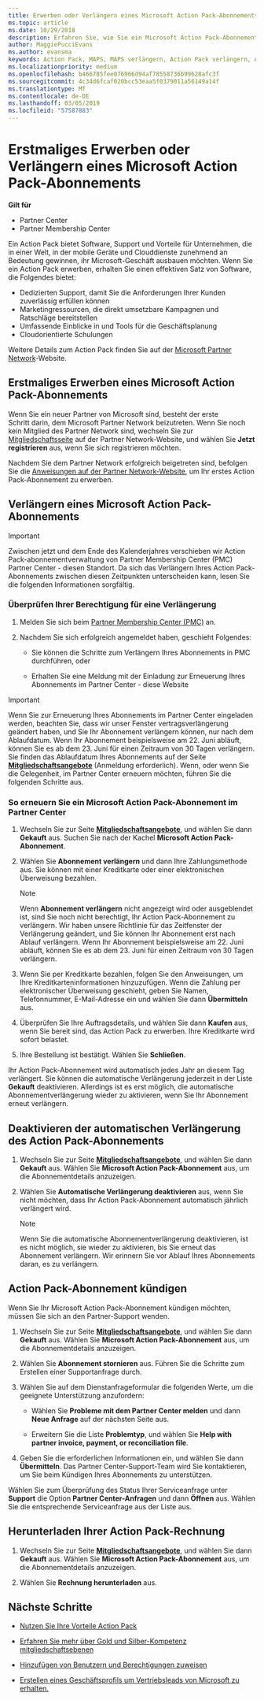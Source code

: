 ```yaml
---
title: Erwerben oder Verlängern eines Microsoft Action Pack-Abonnements | Partner Center
ms.topic: article
ms.date: 10/29/2018
description: Erfahren Sie, wie Sie ein Microsoft Action Pack-Abonnement erhalten, ganz egal, ob Sie es erstmalig erwerben oder verlängern.
author: MaggiePucciEvans
ms.author: evansma
keywords: Action Pack, MAPS, MAPS verlängern, Action Pack verlängern, Action pack erwerben
ms.localizationpriority: medium
ms.openlocfilehash: b466785fee076966d94af78558736b99628afc3f
ms.sourcegitcommit: 4c34d6fcaf020bcc53eaa5f0379011a56149a14f
ms.translationtype: MT
ms.contentlocale: de-DE
ms.lasthandoff: 03/05/2019
ms.locfileid: "57587883"
---
```

# <a name="buy-for-the-first-time-or-renew-a-microsoft-action-pack-subscription"></a>Erstmaliges Erwerben oder Verlängern eines Microsoft Action Pack-Abonnements

**Gilt für**

-  Partner Center
-  Partner Membership Center

Ein Action Pack bietet Software, Support und Vorteile für Unternehmen, die in einer Welt, in der mobile Geräte und Clouddienste zunehmend an Bedeutung gewinnen, ihr Microsoft-Geschäft ausbauen möchten. Wenn Sie ein Action Pack erwerben, erhalten Sie einen effektiven Satz von Software, die Folgendes bietet: 

- Dedizierten Support, damit Sie die Anforderungen Ihrer Kunden zuverlässig erfüllen können 
- Marketingressourcen, die direkt umsetzbare Kampagnen und Ratschläge bereitstellen 
- Umfassende Einblicke in und Tools für die Geschäftsplanung 
- Cloudorientierte Schulungen 

Weitere Details zum Action Pack finden Sie auf der [Microsoft Partner Network](https://partner.microsoft.com/membership/internal-use-software#simple-tab-content-3)-Website.

## <a name="buy-microsoft-action-pack-for-the-first-time"></a>Erstmaliges Erwerben eines Microsoft Action Pack-Abonnements

Wenn Sie ein neuer Partner von Microsoft sind, besteht der erste Schritt darin, dem Microsoft Partner Network beizutreten. Wenn Sie noch kein Mitglied des Partner Network sind, wechseln Sie zur [Mitgliedschaftsseite](https://partner.microsoft.com/membership) auf der Partner Network-Website, und wählen Sie **Jetzt registrieren** aus, wenn Sie sich registrieren möchten. 

Nachdem Sie dem Partner Network erfolgreich beigetreten sind, befolgen Sie die [Anweisungen auf der Partner Network-Website](https://partner.microsoft.com/membership/action-pack), um Ihr erstes Action Pack-Abonnement zu erwerben. 

## <a name="renew-a-microsoft-action-pack-subscription"></a>Verlängern eines Microsoft Action Pack-Abonnements

>[!IMPORTANT]
>Zwischen jetzt und dem Ende des Kalenderjahres verschieben wir Action Pack-abonnementverwaltung von Partner Membership Center (PMC) Partner Center - diesen Standort. Da sich das Verlängern Ihres Action Pack-Abonnements zwischen diesen Zeitpunkten unterscheiden kann, lesen Sie die folgenden Informationen sorgfältig.  

### <a name="check-your-renewal-eligibility"></a>Überprüfen Ihrer Berechtigung für eine Verlängerung

1. Melden Sie sich beim [Partner Membership Center (PMC)](https://partner.microsoft.com/_login?authType=OpenIdConnect) an.

2. Nachdem Sie sich erfolgreich angemeldet haben, geschieht Folgendes:

    - Sie können die Schritte zum Verlängern Ihres Abonnements in PMC durchführen, oder

    - Erhalten Sie eine Meldung mit der Einladung zur Erneuerung Ihres Abonnements im Partner Center - diese Website

>[!IMPORTANT]
>Wenn Sie zur Erneuerung Ihres Abonnements im Partner Center eingeladen werden, beachten Sie, dass wir unser Fenster vertragsverlängerung geändert haben, und Sie Ihr Abonnement verlängern können, nur nach dem Ablaufdatum. Wenn Ihr Abonnement beispielsweise am 22. Juni abläuft, können Sie es ab dem 23. Juni für einen Zeitraum von 30 Tagen verlängern.       
>Sie finden das Ablaufdatum Ihres Abonnements auf der Seite [**Mitgliedschaftsangebote**](https://partnercenter.microsoft.com/pcv/partnership/offers) (Anmeldung erforderlich). Wenn, oder wenn Sie die Gelegenheit, im Partner Center erneuern möchten, führen Sie die folgenden Schritte aus.  



### <a name="to-renew-a-microsoft-action-pack-subscription-in-the-partner-center"></a>So erneuern Sie ein Microsoft Action Pack-Abonnement im Partner Center

1. Wechseln Sie zur Seite [**Mitgliedschaftsangebote**](https://partnercenter.microsoft.com/pcv/partnership/offers), und wählen Sie dann **Gekauft** aus. Suchen Sie nach der Kachel **Microsoft Action Pack-Abonnement**.  

2. Wählen Sie **Abonnement verlängern** und dann Ihre Zahlungsmethode aus. Sie können mit einer Kreditkarte oder einer elektronischen Überweisung bezahlen.

    >[!NOTE]
    >Wenn **Abonnement verlängern** nicht angezeigt wird oder ausgeblendet ist, sind Sie noch nicht berechtigt, Ihr Action Pack-Abonnement zu verlängern. Wir haben unsere Richtlinie für das Zeitfenster der Verlängerung geändert, und Sie können Ihr Abonnement erst nach Ablauf verlängern. Wenn Ihr Abonnement beispielsweise am 22. Juni abläuft, können Sie es ab dem 23. Juni für einen Zeitraum von 30 Tagen verlängern.  

3. Wenn Sie per Kreditkarte bezahlen, folgen Sie den Anweisungen, um Ihre Kreditkarteninformationen hinzuzufügen. Wenn die Zahlung per elektronischer Überweisung geschieht, geben Sie Namen, Telefonnummer, E-Mail-Adresse ein und wählen Sie dann **Übermitteln** aus. 
     
4. Überprüfen Sie Ihre Auftragsdetails, und wählen Sie dann **Kaufen** aus, wenn Sie bereit sind, das Action Pack zu erwerben. Ihre Kreditkarte wird sofort belastet.

5. Ihre Bestellung ist bestätigt. Wählen Sie **Schließen**.

Ihr Action Pack-Abonnement wird automatisch jedes Jahr an diesem Tag verlängert. Sie können die automatische Verlängerung jederzeit in der Liste **Gekauft** deaktivieren. Allerdings ist es erst möglich, die automatische Abonnementverlängerung wieder zu aktivieren, wenn Sie Ihr Abonnement erneut verlängern. 


## <a name="turn-off-automatic-action-pack-subscription-renewal"></a>Deaktivieren der automatischen Verlängerung des Action Pack-Abonnements

1. Wechseln Sie zur Seite [**Mitgliedschaftsangebote**](https://partnercenter.microsoft.com/pcv/partnership/offers), und wählen Sie dann **Gekauft** aus. Wählen Sie **Microsoft Action Pack-Abonnement** aus, um die Abonnementdetails anzuzeigen. 

2. Wählen Sie **Automatische Verlängerung deaktivieren** aus, wenn Sie nicht möchten, dass Ihr Action Pack-Abonnement automatisch jährlich verlängert wird. 

    >[!NOTE]
    >Wenn Sie die automatische Abonnementverlängerung deaktivieren, ist es nicht möglich, sie wieder zu aktivieren, bis Sie erneut das Abonnement verlängern. Wir erinnern Sie vor Ablauf Ihres Abonnements daran, es zu verlängern.


## <a name="cancel-your-action-pack-subscription"></a>Action Pack-Abonnement kündigen

Wenn Sie Ihr Microsoft Action Pack-Abonnement kündigen möchten, müssen Sie sich an den Partner-Support wenden.

1. Wechseln Sie zur Seite [**Mitgliedschaftsangebote**](https://partnercenter.microsoft.com/pcv/partnership/offers), und wählen Sie dann **Gekauft** aus. Wählen Sie **Microsoft Action Pack-Abonnement** aus, um die Abonnementdetails anzuzeigen. 

3. Wählen Sie **Abonnement stornieren** aus. Führen Sie die Schritte zum Erstellen einer Supportanfrage durch. 

4. Wählen Sie auf dem Dienstanfrageformular die folgenden Werte, um die geeignete Unterstützung anzufordern:

    -  Wählen Sie **Probleme mit dem Partner Center melden** und dann **Neue Anfrage** auf der nächsten Seite aus.

    -  Erweitern Sie die Liste **Problemtyp**, und wählen Sie **Help with partner invoice, payment, or reconciliation file**. 

5. Geben Sie die erforderlichen Informationen ein, und wählen Sie dann **Übermitteln**. Das Partner Center-Support-Team wird Sie kontaktieren, um Sie beim Kündigen Ihres Abonnements zu unterstützen.

Wählen Sie zum Überprüfung des Status Ihrer Serviceanfrage unter **Support** die Option **Partner Center-Anfragen** und dann **Öffnen** aus. Wählen Sie die entsprechende Serviceanfrage aus der Liste aus.  

## <a name="download-your-action-pack-invoice"></a>Herunterladen Ihrer Action Pack-Rechnung

1. Wechseln Sie zur Seite [**Mitgliedschaftsangebote**](https://partnercenter.microsoft.com/pcv/partnership/offers), und wählen Sie dann **Gekauft** aus. Wählen Sie **Microsoft Action Pack-Abonnement** aus, um die Abonnementdetails anzuzeigen. 

3. Wählen Sie **Rechnung herunterladen** aus.
 
## <a name="next-steps"></a>Nächste Schritte

-   [Nutzen Sie Ihre Vorteile Action Pack](manage-your-partner-network-benefits.md)

-   [Erfahren Sie mehr über Gold und Silber-Kompetenz mitgliedschaftsebenen](https://partner.microsoft.com/membership/internal-use-software#simple-tab-content-2)

-   [Hinzufügen von Benutzern und Berechtigungen zuweisen](create-user-accounts-and-set-permissions.md)

-   [Erstellen eines Geschäftsprofils um Vertriebsleads von Microsoft zu erhalten.](create-a-marketing-profile.md)



